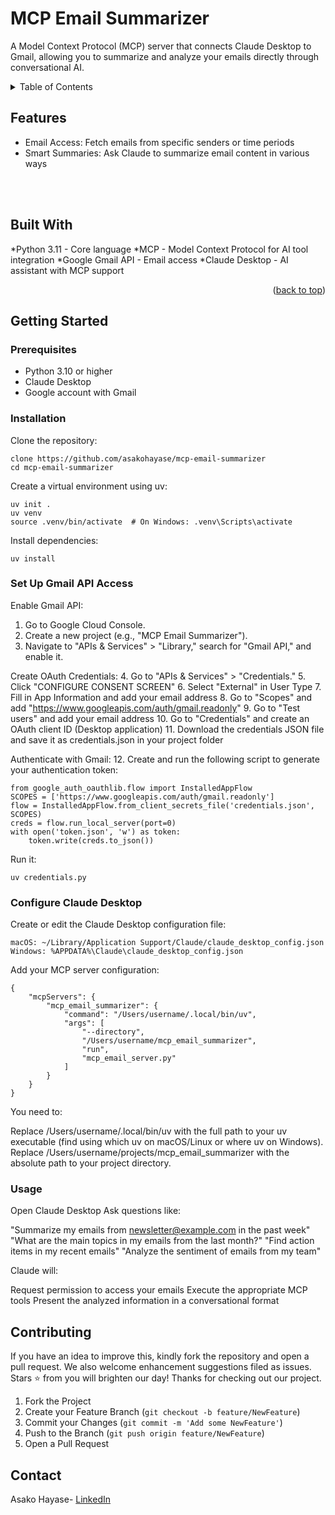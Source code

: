 # <a id="readme-top"></a>
# <h1> MCP Email Summarizer</h1>

<div align="left">
  <p>
  A Model Context Protocol (MCP) server that connects Claude Desktop to Gmail, allowing you to summarize and analyze your emails directly through conversational AI.
  </p>
</div>


<!-- TABLE OF CONTENTS -->
<details>
  <summary>Table of Contents</summary>
  <ol>
    <li><a href="#features">Features</a> </li>
    <li><a href="#built-with">Built With</a></li>
    <li><a href="#contributing">Contributing</a></li>
    <li><a href="#contact">Contact</a></li>
  </ol>
</details>

<!-- ABOUT THE PROJECT -->
## Features
* Email Access: Fetch emails from specific senders or time periods
* Smart Summaries: Ask Claude to summarize email content in various ways

<br />
<br />

## Built With
*Python 3.11 - Core language
*MCP - Model Context Protocol for AI tool integration
*Google Gmail API - Email access
*Claude Desktop - AI assistant with MCP support
  
<p align="right">(<a href="#readme-top">back to top</a>)</p>

<!-- GETTING STARTED -->
## Getting Started

### Prerequisites
- Python 3.10 or higher
- Claude Desktop
- Google account with Gmail

### Installation

Clone the repository:
```
clone https://github.com/asakohayase/mcp-email-summarizer
cd mcp-email-summarizer
```

Create a virtual environment using uv:
```
uv init .
uv venv
source .venv/bin/activate  # On Windows: .venv\Scripts\activate
```

Install dependencies:
```
uv install
```

### Set Up Gmail API Access

Enable Gmail API:
1. Go to Google Cloud Console.
2. Create a new project (e.g., "MCP Email Summarizer").
3. Navigate to "APIs & Services" > "Library," search for "Gmail API," and enable it.


Create OAuth Credentials:
4. Go to "APIs & Services" > "Credentials."
5. Click "CONFIGURE CONSENT SCREEN"
6. Select "External" in User Type
7. Fill in App Information and add your email address
8. Go to "Scopes" and add "https://www.googleapis.com/auth/gmail.readonly"
9. Go to "Test users" and add your email address
10. Go to "Credentials" and create an OAuth client ID (Desktop application)
11. Download the credentials JSON file and save it as credentials.json in your project folder


Authenticate with Gmail:
12. Create and run the following script to generate your authentication token:
```
from google_auth_oauthlib.flow import InstalledAppFlow
SCOPES = ['https://www.googleapis.com/auth/gmail.readonly']
flow = InstalledAppFlow.from_client_secrets_file('credentials.json', SCOPES)
creds = flow.run_local_server(port=0)
with open('token.json', 'w') as token:
    token.write(creds.to_json())
```
Run it:
```
uv credentials.py
```


### Configure Claude Desktop

Create or edit the Claude Desktop configuration file:
```
macOS: ~/Library/Application Support/Claude/claude_desktop_config.json
Windows: %APPDATA%\Claude\claude_desktop_config.json
```

Add your MCP server configuration:
```
{
    "mcpServers": {
        "mcp_email_summarizer": {
            "command": "/Users/username/.local/bin/uv",
            "args": [
                "--directory",
                "/Users/username/mcp_email_summarizer",
                "run",
                "mcp_email_server.py"
            ]
        }
    }
}
```
You need to:

Replace /Users/username/.local/bin/uv with the full path to your uv executable (find using which uv on macOS/Linux or where uv on Windows).
Replace /Users/username/projects/mcp_email_summarizer with the absolute path to your project directory.

### Usage
Open Claude Desktop
Ask questions like:

"Summarize my emails from newsletter@example.com in the past week"
"What are the main topics in my emails from the last month?"
"Find action items in my recent emails"
"Analyze the sentiment of emails from my team"



Claude will:

Request permission to access your emails
Execute the appropriate MCP tools
Present the analyzed information in a conversational format
   

<!-- CONTRIBUTING -->
## Contributing

If you have an idea to improve this, kindly fork the repository and open a pull request. We also welcome enhancement suggestions filed as issues. 
Stars ⭐ from you will brighten our day! Thanks for checking out our project.

1. Fork the Project
2. Create your Feature Branch (`git checkout -b feature/NewFeature`)
3. Commit your Changes (`git commit -m 'Add some NewFeature'`)
4. Push to the Branch (`git push origin feature/NewFeature`)
5. Open a Pull Request


<!-- CONTACT -->
## Contact

Asako Hayase- [LinkedIn](https://www.linkedin.com/in/asako-hayase-924508ba/)
